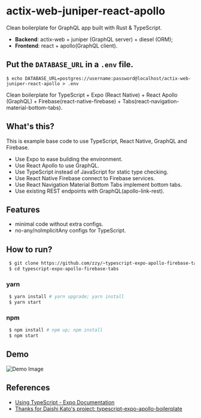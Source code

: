 # actix-web-juniper-react-apollo

Clean boilerplate for GraphQL app built with Rust & TypeScript.

- **Backend**: actix-web + juniper (GraphQL server) + diesel (ORM);
- **Frontend**: react + apollo(GraphQL client).

## Put the `DATABASE_URL` in a `.env` file.

``` Shell
$ echo DATABASE_URL=postgres://username:password@localhost/actix-web-juniper-react-apollo > .env
```

Clean boilerplate for TypeScript + Expo (React Native) + React Apollo (GraphQL) + Firebase(react-native-firebase) + Tabs(react-navigation-material-bottom-tabs).

## What's this?

This is example base code to use TypeScript, React Native, GraphQL and Firebase.

- Use Expo to ease building the environment.
- Use React Apollo to use GraphQL.
- Use TypeScript instead of JavaScript for static type checking.
- Use React Native Firebase connect to Firebase services.
- Use React Navigation Material Bottom Tabs implement bottom tabs.
- Use existing REST endpoints with GraphQL(apollo-link-rest).

## Features

- minimal code without extra configs.
- no-any/noImplicitAny configs for TypeScript.

## How to run?

``` Bash
 $ git clone https://github.com/zzy/~typescript-expo-apollo-firebase-tabs.git
 $ cd typescript-expo-apollo-firebase-tabs
```

### yarn

``` Bash
 $ yarn install # yarn upgrade; yarn install
 $ yarn start
```

### npm

``` Bash
 $ npm install # npm up; npm install
 $ npm start
```

## Demo

![Demo Image](./assets/demo-image.png)

## References

- [Using TypeScript - Expo Documentation](https://docs.expo.io/versions/latest/guides/typescript)
- [Thanks for Daishi Kato's project: typescript-expo-apollo-boilerplate](https://github.com/dai-shi/typescript-expo-apollo-boilerplate)
